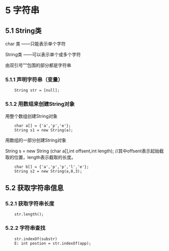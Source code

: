 # 5 字符串
## 5.1 String类
char 类		——只能表示单个字符

String类	——可以表示单个或多个字符

由双引号""包围的部分都是字符串
### 5.1.1 声明字符串（变量）
```
	String str = [null];
```
### 5.1.2 用数组来创建String对象
用整个数组创建String对象
```
	char a[] = {'a','p','e'};
	String s1 = new String(a);
```

用数组的一部分创建String对象

String s = new String (char a[],int offsent,int length);	//其中offsent表示起始截取的位置，length表示截取的长度。
```
	char b[] = {'a','p','p','l','e'};
	String s2 = new String(a,0,3);
```
## 5.2 获取字符串信息
### 5.2.1 获取字符串长度
```
	str.length();
```
### 5.2.2 字符串查找
```
	str.indexOf(substr)
	E: int postion = str.indexOf(app);
```
